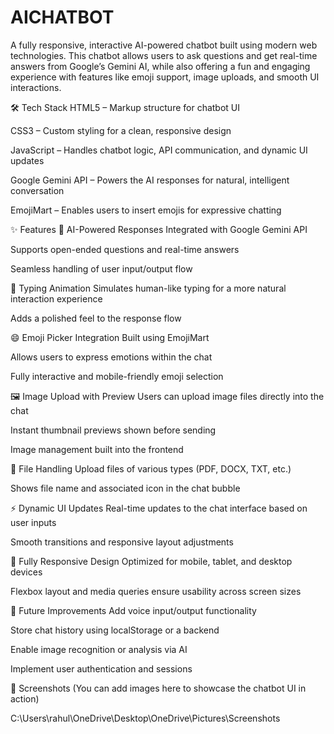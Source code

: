 # AICHATBOT

A fully responsive, interactive AI-powered chatbot built using modern web technologies. This chatbot allows users to ask questions and get real-time answers from Google’s Gemini AI, while also offering a fun and engaging experience with features like emoji support, image uploads, and smooth UI interactions.

🛠️ Tech Stack
HTML5 – Markup structure for chatbot UI

CSS3 – Custom styling for a clean, responsive design

JavaScript  – Handles chatbot logic, API communication, and dynamic UI updates

Google Gemini API – Powers the AI responses for natural, intelligent conversation

EmojiMart – Enables users to insert emojis for expressive chatting

✨ Features
🤖 AI-Powered Responses
Integrated with Google Gemini API

Supports open-ended questions and real-time answers

Seamless handling of user input/output flow

💬 Typing Animation
Simulates human-like typing for a more natural interaction experience

Adds a polished feel to the response flow

😄 Emoji Picker Integration
Built using EmojiMart

Allows users to express emotions within the chat

Fully interactive and mobile-friendly emoji selection

🖼️ Image Upload with Preview
Users can upload image files directly into the chat

Instant thumbnail previews shown before sending

Image management built into the frontend

📁 File Handling
Upload files of various types (PDF, DOCX, TXT, etc.)

Shows file name and associated icon in the chat bubble

⚡ Dynamic UI Updates
Real-time updates to the chat interface based on user inputs

Smooth transitions and responsive layout adjustments

📱 Fully Responsive Design
Optimized for mobile, tablet, and desktop devices

Flexbox layout and media queries ensure usability across screen sizes

🚀 Future Improvements
Add voice input/output functionality

Store chat history using localStorage or a backend

Enable image recognition or analysis via AI

Implement user authentication and sessions

📸 Screenshots
(You can add images here to showcase the chatbot UI in action)

C:\Users\rahul\OneDrive\Desktop\OneDrive\Pictures\Screenshots
